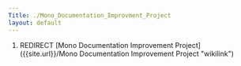 ```yaml
---
Title: ./Mono_Documentation_Improvment_Project
layout: default
---
```


1.  REDIRECT [Mono Documentation Improvement
    Project]({{site.url}}/Mono Documentation Improvement Project "wikilink")

